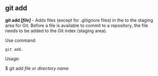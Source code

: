 ## git add 

**git add *[file]*** - Adds files (except for .gitignore files) in the to the staging area for Git. Before a file is available to commit to a repository, the file needs to be added to the Git index (staging area). 

Use command:
```bash=
git add.
```
Usage:

$ git add  _file or directory name_